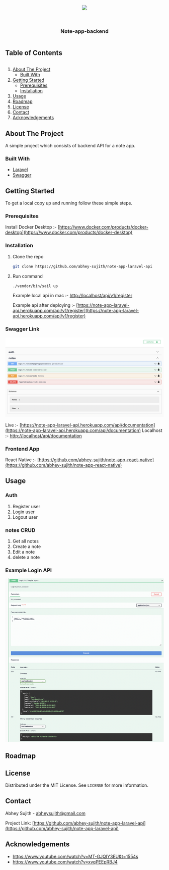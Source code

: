 <p align="center"><a href="https://laravel.com" target="_blank"><img src="https://raw.githubusercontent.com/laravel/art/master/logo-lockup/5%20SVG/2%20CMYK/1%20Full%20Color/laravel-logolockup-cmyk-red.svg" width="400"></a></p>

<!-- PROJECT SHIELDS -->

<!-- PROJECT LOGO -->
<br />
<p align="center">
  <h3 align="center">Note-app-backend</h3>

</p>



<!-- TABLE OF CONTENTS -->

  <summary><h2 style="display: inline-block">Table of Contents</h2></summary>
  <ol>
    <li>
      <a href="#about-the-project">About The Project</a>
      <ul>
        <li><a href="#built-with">Built With</a></li>
      </ul>
    </li>
    <li>
      <a href="#getting-started">Getting Started</a>
      <ul>
        <li><a href="#prerequisites">Prerequisites</a></li>
        <li><a href="#installation">Installation</a></li>
      </ul>
    </li>
    <li><a href="#usage">Usage</a></li>
    <li><a href="#roadmap">Roadmap</a></li>
    <li><a href="#license">License</a></li>
    <li><a href="#contact">Contact</a></li>
    <li><a href="#acknowledgements">Acknowledgements</a></li>
  </ol>




<!-- ABOUT THE PROJECT -->
## About The Project

A simple project which consists of backend API for a note app.


### Built With

* [Laravel](https://laravel.com/docs/8.x)
* [Swagger](https://swagger.io/)


<!-- GETTING STARTED -->
## Getting Started

To get a local copy up and running follow these simple steps.

### Prerequisites

  Install Docker Desktop :- [https://www.docker.com/products/docker-desktop](https://www.docker.com/products/docker-desktop)
   
### Installation

1. Clone the repo
   ```sh
   git clone https://github.com/abhey-sujith/note-app-laravel-api
   ```
2. Run command 
   ```sh
   ./vendor/bin/sail up
   ```
   
   Example local api in mac :- [http://localhost/api/v1/register](http://localhost/api/v1/register)
   
   Example api after deploying :- [https://note-app-laravel-api.herokuapp.com/api/v1/register](https://note-app-laravel-api.herokuapp.com/api/v1/register)
 
 ### Swagger Link
 
 <img src="./swagger.png" width="600">
 
Live :- [https://note-app-laravel-api.herokuapp.com/api/documentation](https://note-app-laravel-api.herokuapp.com/api/documentation)
Localhost :- [http://localhost/api/documentation](http://localhost/api/documentation)


### Frontend App
React Native :- [https://github.com/abhey-sujith/note-app-react-native](https://github.com/abhey-sujith/note-app-react-native)


<!-- USAGE EXAMPLES -->
## Usage

### Auth

1) Register user 
2) Login user
3) Logout user

### notes CRUD

1) Get all notes
2) Create a note
3) Edit a note
4) delete a note

### Example Login API

 <img src="./swaggerlogin.png" width="600">
 
<!-- ROADMAP -->
## Roadmap



<!-- LICENSE -->
## License

Distributed under the MIT License. See `LICENSE` for more information.



<!-- CONTACT -->
## Contact

Abhey Sujith  - abheysujith@gmail.com

Project Link: [https://github.com/abhey-sujith/note-app-laravel-api](https://github.com/abhey-sujith/note-app-laravel-api)



<!-- ACKNOWLEDGEMENTS -->
## Acknowledgements

* https://www.youtube.com/watch?v=MT-GJQIY3EU&t=1554s
* https://www.youtube.com/watch?v=xvqPEEpRBJ4



